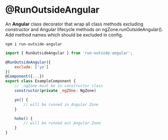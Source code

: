 # @RunOutsideAngular

An **Angular** class decorator that wrap all class methods excluding constructor and Angular lifecycle methods on ngZone.runOutsideAngular(). Add method names which should be excluded in config.

```
npm i run-outside-angular
```

```js
import { RunOutsideAngular } from 'run-outside-angular';

@RunOutsideAngular({
    exclude: ['yo']
})
@Component({...})
export class ExampleComponent {
    // _ngZone must be in constructor class
    constructor(private _ngZOne: NgZone)

    yo() {
        // will be runned in Angular Zone
    }

    hoho() {
        // will be runned out Angular Zone
    }
}
```
